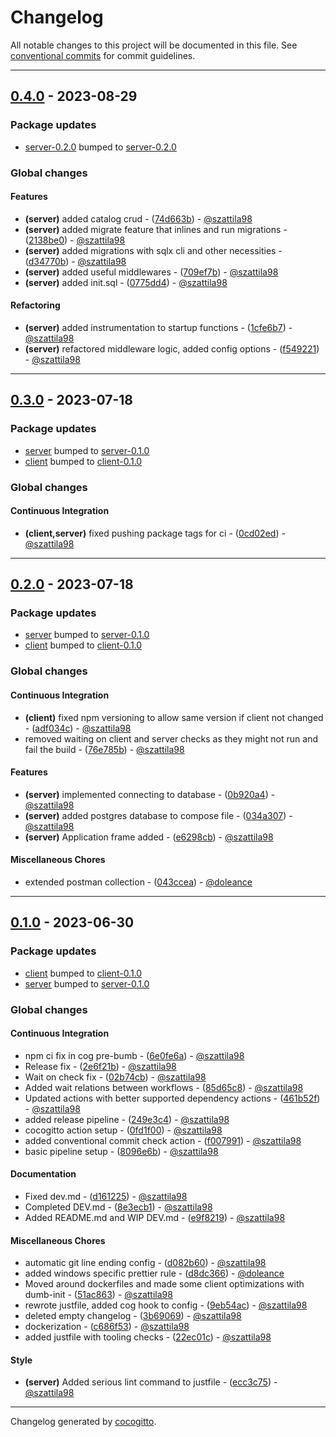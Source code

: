# Changelog
All notable changes to this project will be documented in this file. See [conventional commits](https://www.conventionalcommits.org/) for commit guidelines.

- - -
## [0.4.0](https://github.com/szattila98/binge_at_home/compare/0.3.0..0.4.0) - 2023-08-29
### Package updates
- [server-0.2.0](server) bumped to [server-0.2.0](https://github.com/szattila98/binge_at_home/compare/server-0.1.0..server-0.2.0)
### Global changes
#### Features
- **(server)** added catalog crud - ([74d663b](https://github.com/szattila98/binge_at_home/commit/74d663b527797607d5943f845e5685e9986c7a50)) - [@szattila98](https://github.com/szattila98)
- **(server)** added migrate feature that inlines and run migrations - ([2138be0](https://github.com/szattila98/binge_at_home/commit/2138be0d46aa4f7e65f4b6627e350b98d8b8f0db)) - [@szattila98](https://github.com/szattila98)
- **(server)** added migrations with sqlx cli and other necessities - ([d34770b](https://github.com/szattila98/binge_at_home/commit/d34770bf953fdb09a87312ab966f2d886a7fad74)) - [@szattila98](https://github.com/szattila98)
- **(server)** added useful middlewares - ([709ef7b](https://github.com/szattila98/binge_at_home/commit/709ef7bdf9ca8ae05807d1c9a702efc573233442)) - [@szattila98](https://github.com/szattila98)
- **(server)** added init.sql - ([0775dd4](https://github.com/szattila98/binge_at_home/commit/0775dd4fa2d9c343a8ffe1289a1b03808d9fef5d)) - [@szattila98](https://github.com/szattila98)
#### Refactoring
- **(server)** added instrumentation to startup functions - ([1cfe6b7](https://github.com/szattila98/binge_at_home/commit/1cfe6b72955c3e19d3db70011c8dcfb6cef1de95)) - [@szattila98](https://github.com/szattila98)
- **(server)** refactored middleware logic, added config options - ([f549221](https://github.com/szattila98/binge_at_home/commit/f5492219aae16f43e650a34f89b4b003d9495e1f)) - [@szattila98](https://github.com/szattila98)

- - -

## [0.3.0](https://github.com/szattila98/binge_at_home/compare/0.2.0..0.3.0) - 2023-07-18
### Package updates
- [server](server) bumped to [server-0.1.0](https://github.com/szattila98/binge_at_home/compare/2399c6f6a128d954c6644f190614d3fee1f507a4..server-0.1.0)
- [client](client) bumped to [client-0.1.0](https://github.com/szattila98/binge_at_home/compare/2399c6f6a128d954c6644f190614d3fee1f507a4..client-0.1.0)
### Global changes
#### Continuous Integration
- **(client,server)** fixed pushing package tags for ci - ([0cd02ed](https://github.com/szattila98/binge_at_home/commit/0cd02ed1e8e9d2ec16d2e4afe79e94b1d1feffd9)) - [@szattila98](https://github.com/szattila98)

- - -

## [0.2.0](https://github.com/szattila98/binge_at_home/compare/0.1.0..0.2.0) - 2023-07-18
### Package updates
- [server](server) bumped to [server-0.1.0](https://github.com/szattila98/binge_at_home/compare/2399c6f6a128d954c6644f190614d3fee1f507a4..server-0.1.0)
- [client](client) bumped to [client-0.1.0](https://github.com/szattila98/binge_at_home/compare/2399c6f6a128d954c6644f190614d3fee1f507a4..client-0.1.0)
### Global changes
#### Continuous Integration
- **(client)** fixed npm versioning to allow same version if client not changed - ([adf034c](https://github.com/szattila98/binge_at_home/commit/adf034c2ba7b1f16dedfd9951a388d269a5b7704)) - [@szattila98](https://github.com/szattila98)
- removed waiting on client and server checks as they might not run and fail the build - ([76e785b](https://github.com/szattila98/binge_at_home/commit/76e785b07367ef8a9fbd7e203abfa932f5a84066)) - [@szattila98](https://github.com/szattila98)
#### Features
- **(server)** implemented connecting to database - ([0b920a4](https://github.com/szattila98/binge_at_home/commit/0b920a412fe7f801e783729769971fea8c0dfa9e)) - [@szattila98](https://github.com/szattila98)
- **(server)** added postgres database to compose file - ([034a307](https://github.com/szattila98/binge_at_home/commit/034a3077a8fbca4f40d98efb658af467db19aeb5)) - [@szattila98](https://github.com/szattila98)
- **(server)** Application frame added - ([e6298cb](https://github.com/szattila98/binge_at_home/commit/e6298cb365cca854af7a57b5719b0ac3096fde18)) - [@szattila98](https://github.com/szattila98)
#### Miscellaneous Chores
- extended postman collection - ([043ccea](https://github.com/szattila98/binge_at_home/commit/043ccea7102134368eb648a84458bd0902523d43)) - [@doleance](https://github.com/doleance)

- - -

## [0.1.0](https://github.com/szattila98/binge_at_home/compare/2399c6f6a128d954c6644f190614d3fee1f507a4..0.1.0) - 2023-06-30
### Package updates
- [client](client) bumped to [client-0.1.0](https://github.com/szattila98/binge_at_home/compare/2399c6f6a128d954c6644f190614d3fee1f507a4..client-0.1.0)
- [server](server) bumped to [server-0.1.0](https://github.com/szattila98/binge_at_home/compare/2399c6f6a128d954c6644f190614d3fee1f507a4..server-0.1.0)
### Global changes
#### Continuous Integration
- npm ci fix in cog pre-bumb - ([6e0fe6a](https://github.com/szattila98/binge_at_home/commit/6e0fe6a382961c4c1a5ce2381ce634aa0194ca7f)) - [@szattila98](https://github.com/szattila98)
- Release fix - ([2e6f21b](https://github.com/szattila98/binge_at_home/commit/2e6f21bb901c6fda2d865c81124d48e40b5d8d9d)) - [@szattila98](https://github.com/szattila98)
- Wait on check fix - ([02b74cb](https://github.com/szattila98/binge_at_home/commit/02b74cba75e6f6fe89cd6a2cf65c3d4f69c68dff)) - [@szattila98](https://github.com/szattila98)
- Added wait relations between workflows - ([85d65c8](https://github.com/szattila98/binge_at_home/commit/85d65c8011dba548b4f26e6237941200d01d6b90)) - [@szattila98](https://github.com/szattila98)
- Updated actions with better supported dependency actions - ([461b52f](https://github.com/szattila98/binge_at_home/commit/461b52f260430a0a1782489c7394d35318d2b8d8)) - [@szattila98](https://github.com/szattila98)
- added release pipeline - ([249e3c4](https://github.com/szattila98/binge_at_home/commit/249e3c42a85c808f2020fe6ba4d049a1ad9605bc)) - [@szattila98](https://github.com/szattila98)
- cocogitto action setup - ([0fd1f00](https://github.com/szattila98/binge_at_home/commit/0fd1f000fb4db155a72b53bed49add2cef51990a)) - [@szattila98](https://github.com/szattila98)
- added conventional commit check action - ([f007991](https://github.com/szattila98/binge_at_home/commit/f007991b0b880acbfa5b673a786156da25f1ecc3)) - [@szattila98](https://github.com/szattila98)
- basic pipeline setup - ([8096e6b](https://github.com/szattila98/binge_at_home/commit/8096e6b0739278082dd5f5dc00f0c90af1901b08)) - [@szattila98](https://github.com/szattila98)
#### Documentation
- Fixed dev.md - ([d161225](https://github.com/szattila98/binge_at_home/commit/d161225a9b7b583e2b083ca0e11de1f93b3a98bb)) - [@szattila98](https://github.com/szattila98)
- Completed DEV.md - ([8e3ecb1](https://github.com/szattila98/binge_at_home/commit/8e3ecb1861ef494b207462c5332abbb208d781f9)) - [@szattila98](https://github.com/szattila98)
- Added README.md and WIP DEV.md - ([e9f8219](https://github.com/szattila98/binge_at_home/commit/e9f82193e42213d831e841d3d61bfd051d533c48)) - [@szattila98](https://github.com/szattila98)
#### Miscellaneous Chores
- automatic git line ending config - ([d082b60](https://github.com/szattila98/binge_at_home/commit/d082b60cbf62103b410ca9216f80c29371527dca)) - [@szattila98](https://github.com/szattila98)
- added windows specific prettier rule - ([d8dc366](https://github.com/szattila98/binge_at_home/commit/d8dc366418de05adbcdae1eb777d2b052b5bca04)) - [@doleance](https://github.com/doleance)
- Moved around dockerfiles and made some client optimizations with dumb-init - ([51ac863](https://github.com/szattila98/binge_at_home/commit/51ac863d4424ad5b3d798e6add0443a158407b05)) - [@szattila98](https://github.com/szattila98)
- rewrote justfile, added cog hook to config - ([9eb54ac](https://github.com/szattila98/binge_at_home/commit/9eb54ac6c7428b704e47ac0df0789bdb5449d59e)) - [@szattila98](https://github.com/szattila98)
- deleted empty changelog - ([3b69069](https://github.com/szattila98/binge_at_home/commit/3b69069523ea56a986c7f9c4f1a8a9db53c45239)) - [@szattila98](https://github.com/szattila98)
- dockerization - ([c686f53](https://github.com/szattila98/binge_at_home/commit/c686f53bf3dcf2dd2d649347888641011dab2220)) - [@szattila98](https://github.com/szattila98)
- added justfile with tooling checks - ([22ec01c](https://github.com/szattila98/binge_at_home/commit/22ec01cda97133a65dac69e2913715a33dde1046)) - [@szattila98](https://github.com/szattila98)
#### Style
- **(server)** Added serious lint command to justfile - ([ecc3c75](https://github.com/szattila98/binge_at_home/commit/ecc3c750a231d969b12a751fee2bdf07acb8a5b6)) - [@szattila98](https://github.com/szattila98)

- - -

Changelog generated by [cocogitto](https://github.com/cocogitto/cocogitto).